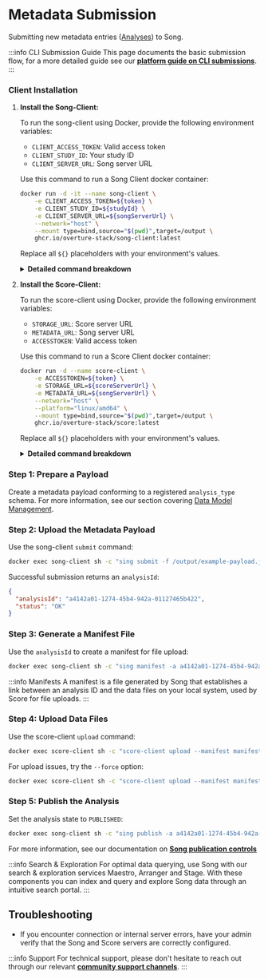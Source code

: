 # Metadata Submission

Submitting new metadata entries ([Analyses](/docs/core-software/Song/usage/#song-terminology)) to Song.

:::info CLI Submission Guide
This page documents the basic submission flow, for a more detailed guide see our [**platform guide on CLI submissions**](/guides/user-guides/cli-submissions).
:::

### Client Installation

1. **Install the Song-Client:**

    To run the song-client using Docker, provide the following environment variables:
    - `CLIENT_ACCESS_TOKEN`: Valid access token
    - `CLIENT_STUDY_ID`: Your study ID
    - `CLIENT_SERVER_URL`: Song server URL

    Use this command to run a Song Client docker container:

    ```bash
    docker run -d -it --name song-client \
        -e CLIENT_ACCESS_TOKEN=${token} \
        -e CLIENT_STUDY_ID=${studyId} \
        -e CLIENT_SERVER_URL=${songServerUrl} \
        --network="host" \
        --mount type=bind,source="$(pwd)",target=/output \
        ghcr.io/overture-stack/song-client:latest
    ```

    Replace all `${}` placeholders with your environment's values.

    <details>
      <summary><b>Detailed command breakdown</b></summary>

      - `-d -it`: Runs container in detached and interactive mode
      - `-e CLIENT_ACCESS_TOKEN=${token}`: Access token from the platform's auth service
      - `-e CLIENT_STUDY_ID=${studyId}`: Your specific study ID
      - `-e CLIENT_SERVER_URL=${songServerUrl}`: Song server URL
      - `--network="host"`: Uses host network stack
      - `--mount type=bind,source="$(pwd)",target=/output`: Mounts current directory to container's `/output`

    </details>

2. **Install the Score-Client:**

    To run the score-client using Docker, provide the following environment variables:
    - `STORAGE_URL`: Score server URL
    - `METADATA_URL`: Song server URL
    - `ACCESSTOKEN`: Valid access token

    Use this command to run a Score Client docker container:

    ```bash
    docker run -d --name score-client \
        -e ACCESSTOKEN=${token} \
        -e STORAGE_URL=${scoreServerUrl} \
        -e METADATA_URL=${songServerUrl} \
        --network="host" \
        --platform="linux/amd64" \
        --mount type=bind,source="$(pwd)",target=/output \
        ghcr.io/overture-stack/score:latest
    ```

    Replace all `${}` placeholders with your environment's values.

    <details>
      <summary><b>Detailed command breakdown</b></summary>

      - `-d`: Runs container in detached mode (background)
      - `-e ACCESSTOKEN=${token}`: Access token from the platform's auth service
      - `-e STORAGE_URL=${scoreServerUrl}`: Score server URL
      - `-e METADATA_URL=${songServerUrl}`: Song server URL
      - `--network="host"`: Uses host network stack
      - `--platform="linux/amd64"`: Specifies container platform
      - `--mount type=bind,source="$(pwd)",target=/output`: Mounts current directory to container's `/output`

    </details>

### Step 1: Prepare a Payload

Create a metadata payload conforming to a registered `analysis_type` schema. For more information, see our section covering [Data Model Management](/docs/core-software/Song/usage/data-model-management).

### Step 2: Upload the Metadata Payload

Use the song-client `submit` command:

```bash
docker exec song-client sh -c "sing submit -f /output/example-payload.json"
```

Successful submission returns an `analysisId`:

```json
{
  "analysisId": "a4142a01-1274-45b4-942a-01127465b422",
  "status": "OK"
}
```

### Step 3: Generate a Manifest File

Use the `analysisId` to create a manifest for file upload:

```bash
docker exec song-client sh -c "sing manifest -a a4142a01-1274-45b4-942a-01127465b422 -f /some/output/dir/manifest.txt -d /submitting/file/directory"
```

:::info Manifests
 A manifest is a file generated by Song that establishes a link between an analysis ID and the data files on your local system, used by Score for file uploads.
:::

### Step 4: Upload Data Files

Use the score-client `upload` command:

```bash
docker exec score-client sh -c "score-client upload --manifest manifest.txt"
```

For upload issues, try the `--force` option:

```bash
docker exec score-client sh -c "score-client upload --manifest manifest.txt --force"
```

### Step 5: Publish the Analysis

Set the analysis state to `PUBLISHED`:

```bash
docker exec song-client sh -c "sing publish -a a4142a01-1274-45b4-942a-01127465b422"
```

For more information, see our documentation on [**Song publication controls**](/docs/core-software/Song/usage/publication-controls)

:::info Search & Exploration
For optimal data querying, use Song with our search & exploration services Maestro, Arranger and Stage. With these components you can index and query and explore Song data through an intuitive search portal.
:::

## Troubleshooting

- If you encounter connection or internal server errors, have your admin verify that the Song and Score servers are correctly configured.
 
:::info Support
For technical support, please don't hesitate to reach out through our relevant [**community support channels**](/community/support).
:::